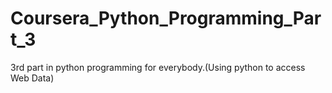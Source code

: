 # Coursera_Python_Programming_Part_3
3rd part in python programming for everybody.(Using python to access Web Data)
